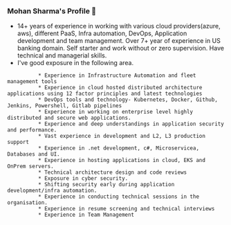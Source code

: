 ### Mohan Sharma's Profile 👋


<!--**mohan023/mohan023** is a ✨ _special_ ✨ repository because its `README.md` (this file) appears on your GitHub profile.

Here are some ideas to get you started:-->

- 14+ years of experience in working with various cloud providers(azure, aws), different PaaS, Infra automation, DevOps, Application development and team management. Over 7+ year of experience in US banking domain. Self starter and work without or zero supervision. Have technical and managerial skills.
- I've good exposure in the following area.<br>
```       * Good exposure and understandings of Azure, AWS and multicloud PaaS like PCF and Red Hat OpenShift.
          * Experience in Infrastructure Automation and fleet  management tools 
          * Experience in cloud hosted distributed architecture applications using 12 factor principles and latest technologies
          * DevOps tools and technology- Kubernetes, Docker, Github, Jenkins, Powershell, Gitlab pipelines 
          * Experience in working on enterprise level highly distributed and secure web applications. 
          * Experience and deep understandings in application security and performance.
          * Vast experience in development and L2, L3 production support
          * Experience in .net development, c#, Microservicea, Databases and UI.
          * Experience in hosting applications in cloud, EKS and OnPrem servers.
          * Technical architecture design and code reviews
          * Exposure in cyber security.
          * Shifting security early during application development/infra automation.
          * Experience in conducting technical sessions in the organisation.
          * Experience in resume screening and technical interviews
          * Experience in Team Management

          
 ```       

<!---- 👯 I’m looking to collaborate on ...
- 🤔 I’m looking for help with ...
 💬 Ask me about ...
- 📫 How to reach me: 
- 😄 Pronouns: ...
- ⚡ Fun fact: ...-->
